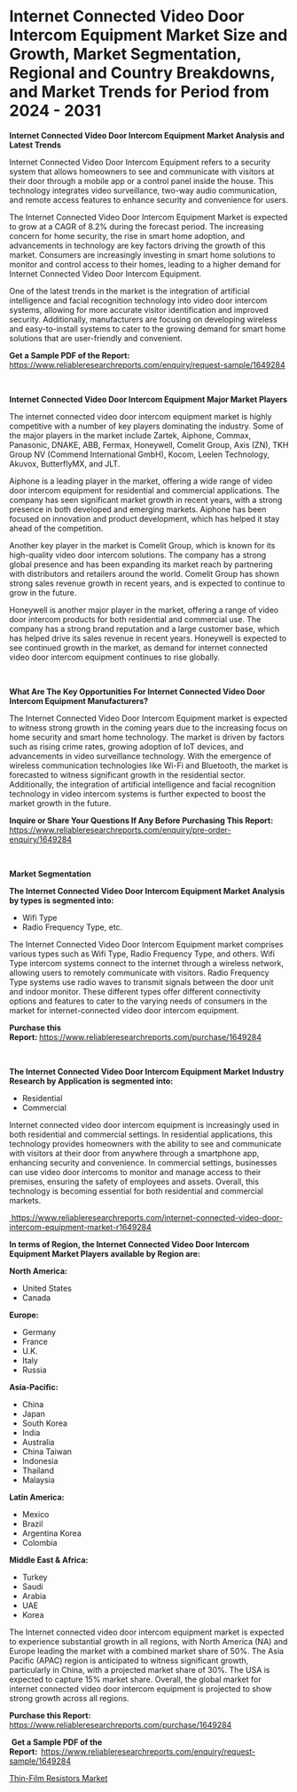<p><h1>Internet Connected Video Door Intercom Equipment Market Size and Growth, Market Segmentation, Regional and Country Breakdowns, and Market Trends for Period from 2024 -  2031</h1></p><p><strong>Internet Connected Video Door Intercom Equipment Market Analysis and Latest Trends</strong></p>
<p><p>Internet Connected Video Door Intercom Equipment refers to a security system that allows homeowners to see and communicate with visitors at their door through a mobile app or a control panel inside the house. This technology integrates video surveillance, two-way audio communication, and remote access features to enhance security and convenience for users.</p><p>The Internet Connected Video Door Intercom Equipment Market is expected to grow at a CAGR of 8.2% during the forecast period. The increasing concern for home security, the rise in smart home adoption, and advancements in technology are key factors driving the growth of this market. Consumers are increasingly investing in smart home solutions to monitor and control access to their homes, leading to a higher demand for Internet Connected Video Door Intercom Equipment.</p><p>One of the latest trends in the market is the integration of artificial intelligence and facial recognition technology into video door intercom systems, allowing for more accurate visitor identification and improved security. Additionally, manufacturers are focusing on developing wireless and easy-to-install systems to cater to the growing demand for smart home solutions that are user-friendly and convenient.</p></p>
<p><strong>Get a Sample PDF of the Report:&nbsp;</strong> <a href="https://www.reliableresearchreports.com/enquiry/request-sample/1649284">https://www.reliableresearchreports.com/enquiry/request-sample/1649284</a></p>
<p>&nbsp;</p>
<p><strong>Internet Connected Video Door Intercom Equipment Major Market Players</strong></p>
<p><p>The internet connected video door intercom equipment market is highly competitive with a number of key players dominating the industry. Some of the major players in the market include Zartek, Aiphone, Commax, Panasonic, DNAKE, ABB, Fermax, Honeywell, Comelit Group, Axis (ZN), TKH Group NV (Commend International GmbH), Kocom, Leelen Technology, Akuvox, ButterflyMX, and JLT.</p><p>Aiphone is a leading player in the market, offering a wide range of video door intercom equipment for residential and commercial applications. The company has seen significant market growth in recent years, with a strong presence in both developed and emerging markets. Aiphone has been focused on innovation and product development, which has helped it stay ahead of the competition.</p><p>Another key player in the market is Comelit Group, which is known for its high-quality video door intercom solutions. The company has a strong global presence and has been expanding its market reach by partnering with distributors and retailers around the world. Comelit Group has shown strong sales revenue growth in recent years, and is expected to continue to grow in the future.</p><p>Honeywell is another major player in the market, offering a range of video door intercom products for both residential and commercial use. The company has a strong brand reputation and a large customer base, which has helped drive its sales revenue in recent years. Honeywell is expected to see continued growth in the market, as demand for internet connected video door intercom equipment continues to rise globally.</p></p>
<p>&nbsp;</p>
<p><strong>What Are The Key Opportunities For Internet Connected Video Door Intercom Equipment Manufacturers?</strong></p>
<p><p>The Internet Connected Video Door Intercom Equipment market is expected to witness strong growth in the coming years due to the increasing focus on home security and smart home technology. The market is driven by factors such as rising crime rates, growing adoption of IoT devices, and advancements in video surveillance technology. With the emergence of wireless communication technologies like Wi-Fi and Bluetooth, the market is forecasted to witness significant growth in the residential sector. Additionally, the integration of artificial intelligence and facial recognition technology in video intercom systems is further expected to boost the market growth in the future.</p></p>
<p><strong>Inquire or Share Your Questions If Any Before Purchasing This Report:</strong> <a href="https://www.reliableresearchreports.com/enquiry/pre-order-enquiry/1649284">https://www.reliableresearchreports.com/enquiry/pre-order-enquiry/1649284</a></p>
<p>&nbsp;</p>
<p><strong>Market Segmentation</strong></p>
<p><strong>The Internet Connected Video Door Intercom Equipment Market Analysis by types is segmented into:</strong></p>
<p><ul><li>Wifi Type</li><li>Radio Frequency Type, etc.</li></ul></p>
<p><p>The Internet Connected Video Door Intercom Equipment market comprises various types such as Wifi Type, Radio Frequency Type, and others. Wifi Type intercom systems connect to the internet through a wireless network, allowing users to remotely communicate with visitors. Radio Frequency Type systems use radio waves to transmit signals between the door unit and indoor monitor. These different types offer different connectivity options and features to cater to the varying needs of consumers in the market for internet-connected video door intercom equipment.</p></p>
<p><strong>Purchase this Report:&nbsp;</strong><a href="https://www.reliableresearchreports.com/purchase/1649284">https://www.reliableresearchreports.com/purchase/1649284</a></p>
<p>&nbsp;</p>
<p><strong>The Internet Connected Video Door Intercom Equipment Market Industry Research by Application is segmented into:</strong></p>
<p><ul><li>Residential</li><li>Commercial</li></ul></p>
<p><p>Internet connected video door intercom equipment is increasingly used in both residential and commercial settings. In residential applications, this technology provides homeowners with the ability to see and communicate with visitors at their door from anywhere through a smartphone app, enhancing security and convenience. In commercial settings, businesses can use video door intercoms to monitor and manage access to their premises, ensuring the safety of employees and assets. Overall, this technology is becoming essential for both residential and commercial markets.</p></p>
<p><a href="https://www.reliableresearchreports.com/internet-connected-video-door-intercom-equipment-market-r1649284">&nbsp;https://www.reliableresearchreports.com/internet-connected-video-door-intercom-equipment-market-r1649284</a></p>
<p><strong>In terms of Region, the Internet Connected Video Door Intercom Equipment Market Players available by Region are:</strong></p>
<p>
    <p> <strong> North America: </strong>
        <ul>
            <li>United States</li>
            <li>Canada</li>
        </ul>
        </p> 
    <p> <strong> Europe: </strong>
        <ul>
            <li>Germany</li>
            <li>France</li>
            <li>U.K.</li>
            <li>Italy</li>
            <li>Russia</li>
        </ul>
        </p> 
    <p> <strong> Asia-Pacific: </strong>
        <ul>
            <li>China</li>
            <li>Japan</li>
            <li>South Korea</li>
            <li>India</li>
            <li>Australia</li>
            <li>China Taiwan</li>
            <li>Indonesia</li>
            <li>Thailand</li>
            <li>Malaysia</li>
        </ul>
        </p> 
    <p> <strong> Latin America: </strong>
        <ul>
            <li>Mexico</li>
            <li>Brazil</li>
            <li>Argentina Korea</li>
            <li>Colombia</li>
        </ul>
        </p> 
    <p> <strong> Middle East & Africa: </strong>
        <ul>
            <li>Turkey</li>
            <li>Saudi</li>
            <li>Arabia</li>
            <li>UAE</li>
            <li>Korea</li>
        </ul>
    </p>
    </p>
<p><p>The Internet connected video door intercom equipment market is expected to experience substantial growth in all regions, with North America (NA) and Europe leading the market with a combined market share of 50%. The Asia Pacific (APAC) region is anticipated to witness significant growth, particularly in China, with a projected market share of 30%. The USA is expected to capture 15% market share. Overall, the global market for internet connected video door intercom equipment is projected to show strong growth across all regions.</p></p>
<p><strong>Purchase this Report: </strong><a href="https://www.reliableresearchreports.com/purchase/1649284">https://www.reliableresearchreports.com/purchase/1649284</a></p>
<p>&nbsp;<strong>Get a Sample PDF of the Report:&nbsp;&nbsp;</strong><a href="https://www.reliableresearchreports.com/enquiry/request-sample/1649284">https://www.reliableresearchreports.com/enquiry/request-sample/1649284</a></p>
<p><strong></strong></p>
<p><p><a href="https://medium.com/@diegomoen/global-thin-film-resistors-market-size-is-expected-to-reach-at-a-cagr-of-11-4-e56579aa2bac">Thin-Film Resistors Market</a></p></p>
